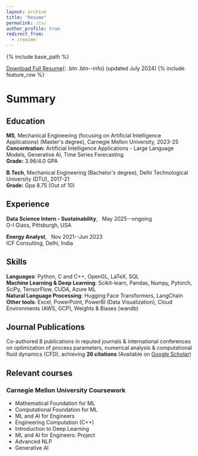 ```yaml
---
layout: archive
title: "Resume"
permalink: /cv/
author_profile: true
redirect_from:
  - /resume
---
```


{% include base_path %}

[Download Full Resume](/images/Naman_Choudhary_Resume_CMU.pdf){: .btn .btn--info} (updated July 2024)
{% include feature_row %}

# Summary
## Education
**MS**, Mechanical Engineering (focusing on Artificial Intelligence Applications) (Master's degree), Carnegie Mellon University, 2023-25
<br /> 
**Concentration:** Artificial Intelligence Applications - Large Language Models, Generative AI, Time Series Forecasting
<br /> 
**Grade:** 3.96/4.0 GPA 

**B.Tech**, Mechanical Engineering (Bachelor's degree), Delhi Technological University (DTU), 2017-21 
<br /> 
**Grade:** Gpa 8.75 (Out of 10)

## Experience
**Data Science Intern - Sustainability**,  &nbsp; May 2025--ongoing <br />
O-I Glass, Pittsburgh, USA

**Energy Analyst**,  &nbsp; Nov 2021--Jun 2023 <br />
ICF Consulting, Delhi, India

## Skills

**Languages**: Python, C and C++, OpenGL, LaTeX, SQL <br />
**Machine Learning & Deep Learning**: Scikit-learn, Pandas, Numpy, Pytorch, SciPy, TensorFlow, CUDA, Azure ML <br />
**Natural Language Processing**: Hugging Face Transformers, LangChain <br />
**Other tools**: Excel, PowerPoint, PowerBI (Data Visualization), Cloud Environments (AWS, GCP), Weights & Biases (wandb) <br />

## Journal Publications
Co-authored 8 publications in reputed journals & international conferences on optimization of process parameters, numerical
analysis & computational fluid dynamics (CFD), achieving **26 citations** (Available on [Google Scholar](https://scholar.google.com/citations?user=v5qzgPwAAAAJ&hl=en))

## Relevant courses
### Carnegie Mellon University Coursework
* Mathematical Foundation for ML
* Computational Foundation for ML
* ML and AI for Engineers
* Engineering Computation (C++)
* Introduction to Deep Learning
* ML and AI for Engineers: Project
* Advanced NLP
* Generative AI
